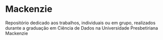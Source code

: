 # Mackenzie
Repositório dedicado aos trabalhos, individuais ou em grupo, realizados durante a graduação em Ciência de Dados na Universidade Presbetiriana Mackenzie
 
